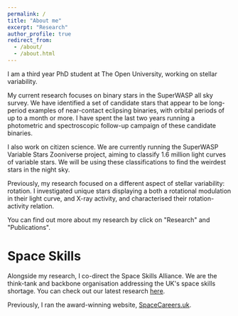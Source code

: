 ```yaml
---
permalink: /
title: "About me"
excerpt: "Research"
author_profile: true
redirect_from: 
  - /about/
  - /about.html
---
```


I am a third year PhD student at The Open University, working on stellar variability.

My current research focuses on binary stars in the SuperWASP all sky survey. We have identified a set of candidate stars that appear to be long-period examples of near-contact eclipsing binaries, with orbital periods of up to a month or more. I have spent the last two years running a photometric and spectroscopic follow-up campaign of these candidate binaries.

I also work on citizen science. We are currently running the SuperWASP Variable Stars Zooniverse project, aiming to classify 1.6 million light curves of variable stars. We will be using these classifications to find the weirdest stars in the night sky.

Previously, my research focused on a different aspect of stellar variability: rotation. I investigated unique stars displaying a both a rotational modulation in their light curve, and X-ray activity, and characterised their rotation-activity relation.

You can find out more about my research by click on "Research" and "Publications".


Space Skills
======

Alongside my research, I co-direct the Space Skills Alliance. We are the think-tank and backbone organisation addressing the UK's space skills shortage. You can check out our latest research [here](https://spaceskills.org/).

Previously, I ran the award-winning website, [SpaceCareers.uk](https://spacecareers.uk/).
